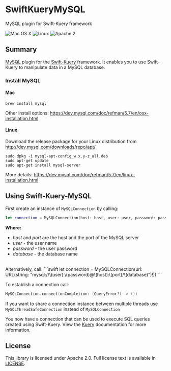 # SwiftKueryMySQL
MySQL plugin for Swift-Kuery framework

![Mac OS X](https://img.shields.io/badge/os-Mac%20OS%20X-green.svg?style=flat)
![Linux](https://img.shields.io/badge/os-linux-green.svg?style=flat)
![Apache 2](https://img.shields.io/badge/license-Apache2-blue.svg?style=flat)

## Summary
[MySQL](https://dev.mysql.com/) plugin for the [Swift-Kuery](https://github.com/IBM-Swift/Swift-Kuery) framework. It enables you to use Swift-Kuery to manipulate data in a MySQL database.

### Install MySQL

#### Mac
```
brew install mysql
```
Other install options: https://dev.mysql.com/doc/refman/5.7/en/osx-installation.html


#### Linux
Download the release package for your Linux distribution from http://dev.mysql.com/downloads/repo/apt/
```
sudo dpkg -i mysql-apt-config_w.x.y-z_all.deb
sudo apt-get update
sudo apt-get install mysql-server
```
More details: https://dev.mysql.com/doc/refman/5.7/en/linux-installation.html

## Using Swift-Kuery-MySQL

First create an instance of `MySQLConnection` by calling:

```swift
let connection = MySQLConnection(host: host, user: user, password: password, database: database, port: port)
```
**Where:**
- *host* and *port* are the host and the port of the MySQL server
- *user* - the user name
- *password* - the user password
- *database* - the database name

<br>
Alternatively, call:
```swift
let connection = MySQLConnection(url: URL(string: "mysql://\(user):\(password)@\(host):\(port)/\(database)")!))
```

To establish a connection call:

```swift
MySQLConnection.connect(onCompletion: (QueryError?) -> ())
```

If you want to share a connection instance between multiple threads use `MySQLThreadSafeConnection` instead of `MySQLConnection`

You now have a connection that can be used to execute SQL queries created using Swift-Kuery. View the [Kuery](https://github.com/IBM-Swift/Swift-Kuery) documentation for more information.

## License
This library is licensed under Apache 2.0. Full license text is available in [LICENSE](LICENSE.txt).
